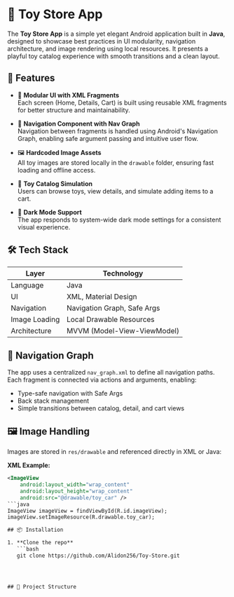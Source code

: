 # 🧸 Toy Store App

The **Toy Store App** is a simple yet elegant Android application built in **Java**, designed to showcase best practices in UI modularity, navigation architecture, and image rendering using local resources. It presents a playful toy catalog experience with smooth transitions and a clean layout.

## 🚀 Features

- 🧩 **Modular UI with XML Fragments**  
  Each screen (Home, Details, Cart) is built using reusable XML fragments for better structure and maintainability.

- 🧭 **Navigation Component with Nav Graph**  
  Navigation between fragments is handled using Android's Navigation Graph, enabling safe argument passing and intuitive user flow.

- 🖼️ **Hardcoded Image Assets**  
  All toy images are stored locally in the `drawable` folder, ensuring fast loading and offline access.

- 🛒 **Toy Catalog Simulation**  
  Users can browse toys, view details, and simulate adding items to a cart.

- 🌙 **Dark Mode Support**  
  The app responds to system-wide dark mode settings for a consistent visual experience.

## 🛠️ Tech Stack

| Layer         | Technology         |
|---------------|--------------------|
| Language      | Java               |
| UI            | XML, Material Design |
| Navigation    | Navigation Graph, Safe Args |
| Image Loading | Local Drawable Resources |
| Architecture  | MVVM (Model-View-ViewModel) |


## 🧭 Navigation Graph

The app uses a centralized `nav_graph.xml` to define all navigation paths. Each fragment is connected via actions and arguments, enabling:

- Type-safe navigation with Safe Args
- Back stack management
- Simple transitions between catalog, detail, and cart views

## 🖼️ Image Handling

Images are stored in `res/drawable` and referenced directly in XML or Java:

**XML Example:**
```xml
<ImageView
    android:layout_width="wrap_content"
    android:layout_height="wrap_content"
    android:src="@drawable/toy_car" />
```java
ImageView imageView = findViewById(R.id.imageView);
imageView.setImageResource(R.drawable.toy_car);

## 📦 Installation

1. **Clone the repo**  
   ```bash
   git clone https://github.com/Alidon256/Toy-Store.git




## 📂 Project Structure

